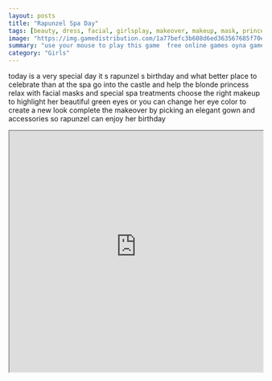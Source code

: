 ```yaml
---
layout: posts
title: "Rapunzel Spa Day"
tags: [beauty, dress, facial, girlsplay, makeover, makeup, mask, princess, rapunzel, real, spa, tangled, treatment, free, online, games, oyna, game, free, games, play, play, games]
image: "https://img.gamedistribution.com/1a77befc3b608d6ed363567685f70e1e.jpg"
summary: "use your mouse to play this game  free online games oyna game free games play play games"
category: "Girls"
---
```


today is a very special day it s rapunzel s birthday and what better place to celebrate than at the spa go into the castle and help the blonde princess relax with facial masks and special spa treatments choose the right makeup to highlight her beautiful green eyes or you can change her eye color to create a new look complete the makeover by picking an elegant gown and accessories so rapunzel can enjoy her birthday

<iframe width="100%" height="480px;" src="https://flash.gamedistribution.com?game=1a77befc3b608d6ed363567685f70e1e"></iframe>
